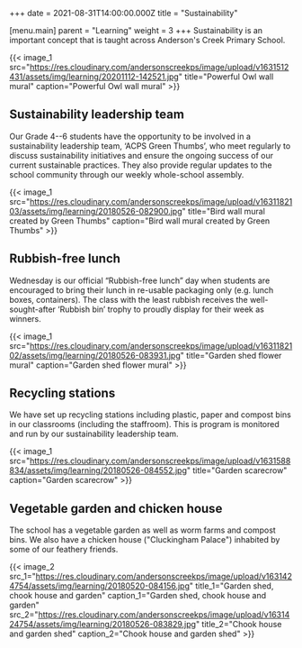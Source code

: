 +++
date = 2021-08-31T14:00:00.000Z
title = "Sustainability"

[menu.main]
parent = "Learning"
weight = 3
+++
Sustainability is an important concept that is taught across Anderson's Creek Primary School.

{{< image_1 src="https://res.cloudinary.com/andersonscreekps/image/upload/v1631512431/assets/img/learning/20201112-142521.jpg" title="Powerful Owl wall mural" caption="Powerful Owl wall mural" >}}

## Sustainability leadership team

Our Grade 4--6 students have the opportunity to be involved in a sustainability leadership team, ‘ACPS Green Thumbs’, who meet regularly to discuss sustainability initiatives and ensure the ongoing success of our current sustainable practices. They also provide regular updates to the school community through our weekly whole-school assembly.

{{< image_1 src="https://res.cloudinary.com/andersonscreekps/image/upload/v1631182103/assets/img/learning/20180526-082900.jpg" title="Bird wall mural created by Green Thumbs" caption="Bird wall mural created by Green Thumbs" >}}

## Rubbish-free lunch

Wednesday is our official “Rubbish-free lunch” day when students are encouraged to bring their lunch in re-usable packaging only (e.g. lunch boxes, containers). The class with the least rubbish receives the well-sought-after ‘Rubbish bin’ trophy to proudly display for their week as winners.

{{< image_1 src="https://res.cloudinary.com/andersonscreekps/image/upload/v1631182102/assets/img/learning/20180526-083931.jpg" title="Garden shed flower mural" caption="Garden shed flower mural" >}}

## Recycling stations

We have set up recycling stations including plastic, paper and compost bins in our classrooms (including the staffroom). This is program is monitored and run by our sustainability leadership team.

{{< image_1 src="https://res.cloudinary.com/andersonscreekps/image/upload/v1631588834/assets/img/learning/20180526-084552.jpg" title="Garden scarecrow" caption="Garden scarecrow" >}}

## Vegetable garden and chicken house

The school has a vegetable garden as well as worm farms and compost bins. We also have a chicken house ("Cluckingham Palace") inhabited by some of our feathery friends.

{{< image_2 src_1="https://res.cloudinary.com/andersonscreekps/image/upload/v1631424754/assets/img/learning/20180520-084156.jpg" title_1="Garden shed, chook house and garden" caption_1="Garden shed, chook house and garden" src_2="https://res.cloudinary.com/andersonscreekps/image/upload/v1631424754/assets/img/learning/20180526-083829.jpg" title_2="Chook house and garden shed" caption_2="Chook house and garden shed" >}}